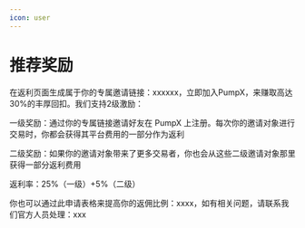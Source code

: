 ```yaml
---
icon: user
---
```


# 推荐奖励

在返利页面生成属于你的专属邀请链接：xxxxxx，立即加入PumpX，来赚取高达30%的丰厚回扣。我们支持2级激励：

一级奖励：通过你的专属链接邀请好友在 PumpX 上注册。每次你的邀请对象进行交易时，你都会获得其平台费用的一部分作为返利

二级奖励：如果你的邀请对象带来了更多交易者，你也会从这些二级邀请对象那里获得一部分返利费用

返利率：25%（一级）+5%（二级）

你也可以通过此申请表格来提高你的返佣比例：xxxx，如有相关问题，请联系我们官方人员处理：xxx
